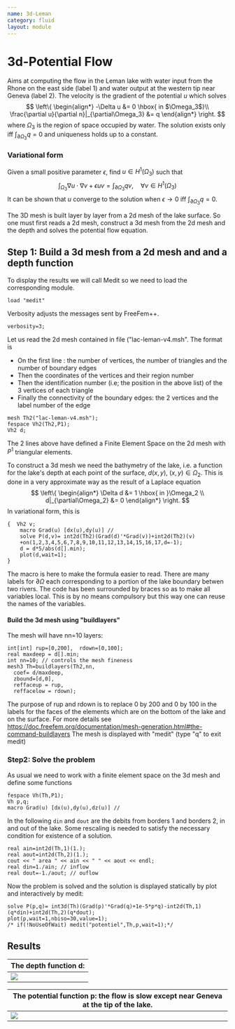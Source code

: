 ```yaml
---
name: 3d-Leman
category: fluid
layout: module
---
```


# 3d-Potential Flow
Aims at computing the flow in the Leman lake with water input from the Rhone on the east side (label 1) and water output at the western tip near Geneva (label 2). The velocity is the gradient of the potential $u$ which solves
$$
\left\{
\begin{align*}
	-\Delta u  &= 0 \hbox{ in $\Omega_3$}\\
	\frac{\partial u}{\partial n}|_{\partial\Omega_3} &= q
\end{align*}
\right.
$$
where $\Omega_3$ is the region of space occupied by water.
The solution exists only iff $\int_{\partial\Omega_3}q=0$ and uniqueness holds up to a constant.
### Variational form
Given a small positive parameter $\epsilon$, find $u\in H^1(\Omega_3)$ such that
$$
\displaystyle{
	\int_{\Omega_3}{\nabla u\cdot\nabla v +\epsilon u v}  = \int_{\partial\Omega_3}{q v},
  \quad \forall v\in H^1(\Omega_3)
}
$$
It can be shown that $u$ converge to the solution when $\epsilon\to0$ iff $\int_{\partial\Omega_3}{q}=0$.

The 3D mesh is built layer by layer from a 2d mesh of the lake surface.  So one must first reads a 2d mesh, construct a 3d mesh from the 2d mesh and the depth and solves the potential flow equation.


## Step 1: Build a 3d mesh from a 2d mesh and and a depth function

To display the results we will call Medit so we need to load the corresponding module.
~~~freefem
load "medit"
~~~
Verbosity adjusts the messages sent by FreeFem++.
~~~freefem
verbosity=3;
~~~
Let us read the 2d mesh contained in file ("lac-leman-v4.msh". The format is
- On the first line : the number of vertices, the number of triangles and the number of boundary edges
- Then the coordinates of the vertices and their region number
- Then the identification number (i.e; the position in the above list) of the 3 vertices of each triangle
- Finally the connectivity of the boundary edges: the 2 vertices and the label number of the edge
~~~freefem
mesh Th2("lac-leman-v4.msh");
fespace Vh2(Th2,P1);
Vh2 d;
~~~
The 2 lines above have defined a Finite Element Space on the 2d mesh with $P^1$ triangular elements.

To construct a 3d mesh we need the bathymetry of the lake, i.e. a function for the lake's depth at each point of the surface, $d(x,y),~(x,y)\in \Omega_2$.
This is done in a very approximate way as the result of a Laplace equation
$$
\left\{
\begin{align*}
	\Delta d  &= 1 \hbox{ in }\Omega_2
  \\
	d|_{\partial\Omega_2} &= 0
\end{align*}
\right.
$$
In variational form, this is
~~~freefem
{  Vh2 v; 
	macro Grad(u) [dx(u),dy(u)] //
	solve P(d,v)= int2d(Th2)(Grad(d)'*Grad(v))+int2d(Th2)(v)
	+on(1,2,3,4,5,6,7,8,9,10,11,12,13,14,15,16,17,d=-1);
	d = d*5/abs(d[].min);
	plot(d,wait=1);
}
~~~
The macro is here to make the formula easier to read.
There are many labels for $\partial\Omega$ each corresponding to a portion of the lake boundary betwen two rivers.
The code has been surrounded by braces so as to make all variables local. This is by no means compulsory but this way one can reuse the names of the variables.

#### Build the 3d mesh using "buildlayers"
The mesh will have nn=10 layers:
~~~freefem
int[int] rup=[0,200],  rdown=[0,100];
real maxdeep = d[].min;
int nn=10; // controls the mesh fineness
mesh3 Th=buildlayers(Th2,nn,
  coef= d/maxdeep,
  zbound=[d,0],
  reffaceup = rup,
  reffacelow = rdown);
~~~
The purpose of rup and rdown is to replace 0 by 200 and 0 by 100 in the labels for the faces of the elements which are on the bottom of the lake and on the surface. For more details see
https://doc.freefem.org/documentation/mesh-generation.html#the-command-buildlayers
The mesh is displayed with "medit" (type "q" to exit medit)
### Step2: Solve the problem
As usual we need to work with a finite element space on the 3d mesh and define some functions
~~~freefem
fespace Vh(Th,P1);
Vh p,q;
macro Grad(u) [dx(u),dy(u),dz(u)] //

~~~
In the following $\texttt{din}$ and $\texttt{dout}$ are the debits from borders 1 and borders 2, in and out of the lake.  Some rescaling is needed to satisfy the necessary condition for existence of a solution.
~~~freefem
real ain=int2d(Th,1)(1.);
real aout=int2d(Th,2)(1.);
cout << " area " << ain << " " << aout << endl;
real din=1./ain; // inflow
real dout=-1./aout; // ouflow

~~~
Now the problem is solved and the solution is displayed statically by plot and interactively by medit:
~~~freefem
solve P(p,q)= int3d(Th)(Grad(p)'*Grad(q)+1e-5*p*q)-int2d(Th,1)(q*din)+int2d(Th,2)(q*dout);
plot(p,wait=1,nbiso=30,value=1);
/* if(!NoUseOfWait) medit("potentiel",Th,p,wait=1);*/
~~~
## Results

| The depth function d:|
|----------------------|
|![][_depth]           |

| The potential function p: the flow is slow except near Geneva at the tip of the lake.|
|--------------------|
|![][_flow]          |


[_depth]: https://raw.githubusercontent.com/FreeFem/FreeFem-markdown-figures/main/examples/3d/3d-leman/bathymetry.png

[_flow]: https://raw.githubusercontent.com/FreeFem/FreeFem-markdown-figures/main/examples/3d/3d-leman/flow.png
